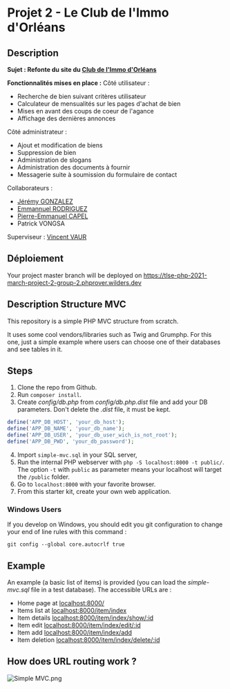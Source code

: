 # Projet 2 - Le Club de l'Immo d'Orléans

## Description
**Sujet : Refonte du site du [Club de l'Immo d'Orléans](https://orleans.leclubdelimmo.fr/)**

**Fonctionnalités mises en place :**
Côté utilisateur :
- Recherche de bien suivant critères utilisateur
- Calculateur de mensualités sur les pages d'achat de bien
- Mises en avant des coups de coeur de l'agance
- Affichage des dernières annonces

Côté administrateur :
- Ajout et modification de biens
- Suppression de bien
- Administration de slogans
- Administration des documents à fournir
- Messagerie suite à soumission du formulaire de contact

Collaborateurs :
- [Jérémy GONZALEZ](https://github.com/JeremyGonzalez31)
- [Emmannuel RODRIGUEZ](https://github.com/Emmanuel-RODRIGUEZ-31)
- [Pierre-Emmanuel CAPEL](https://github.com/PierreCapel)
- Patrick VONGSA

Superviseur :
[Vincent VAUR](https://github.com/vincent-vaur)

## Déploiement
Your project master branch will be deployed on https://tlse-php-2021-march-project-2-group-2.phprover.wilders.dev

## Description Structure MVC

This repository is a simple PHP MVC structure from scratch.

It uses some cool vendors/libraries such as Twig and Grumphp.
For this one, just a simple example where users can choose one of their databases and see tables in it.

## Steps

1. Clone the repo from Github.
2. Run `composer install`.
3. Create *config/db.php* from *config/db.php.dist* file and add your DB parameters. Don't delete the *.dist* file, it must be kept.
```php
define('APP_DB_HOST', 'your_db_host');
define('APP_DB_NAME', 'your_db_name');
define('APP_DB_USER', 'your_db_user_wich_is_not_root');
define('APP_DB_PWD', 'your_db_password');
```
4. Import `simple-mvc.sql` in your SQL server,
5. Run the internal PHP webserver with `php -S localhost:8000 -t public/`. The option `-t` with `public` as parameter means your localhost will target the `/public` folder.
6. Go to `localhost:8000` with your favorite browser.
7. From this starter kit, create your own web application.

### Windows Users

If you develop on Windows, you should edit you git configuration to change your end of line rules with this command :

`git config --global core.autocrlf true`

## Example 

An example (a basic list of items) is provided (you can load the *simple-mvc.sql* file in a test database). The accessible URLs are :

* Home page at [localhost:8000/](localhost:8000/)
* Items list at [localhost:8000/item/index](localhost:8000/item/index)
* Item details [localhost:8000/item/index/show/:id](localhost:8000/item/show/2)
* Item edit [localhost:8000/item/index/edit/:id](localhost:8000/item/edit/2)
* Item add [localhost:8000/item/index/add](localhost:8000/item/add)
* Item deletion [localhost:8000/item/index/delete/:id](localhost:8000/item/delete/2)

## How does URL routing work ?

![Simple MVC.png](https://raw.githubusercontent.com/WildCodeSchool/simple-mvc/master/Simple%20-%20MVC.png)
